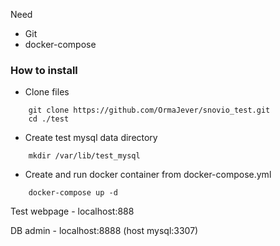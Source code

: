 Need 
* Git
* docker-compose

### How to install

* Clone files
```code
	git clone https://github.com/OrmaJever/snovio_test.git
	cd ./test
```

* Create test mysql data directory
```code
	mkdir /var/lib/test_mysql
```
* Create and run docker container from docker-compose.yml
```code
	docker-compose up -d
```

Test webpage - localhost:888

DB admin - localhost:8888 (host mysql:3307)
